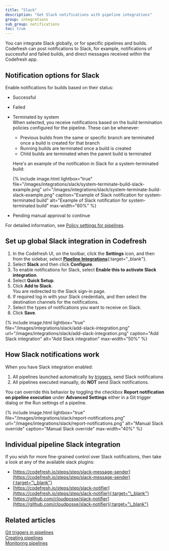 ```yaml
---
title: "Slack"
description: "Get Slack notifications with pipeline integrations"
group: integrations
sub_group: notifications
toc: true
---
```


You can integrate Slack globally, or for specific pipelines and builds. Codefresh can post notifications to Slack, for example, notifications of successful and failed builds, and direct messages received within the Codefresh app.


## Notification options for Slack 

Enable notifications for builds based on their status:  
* Successful
* Failed
* Terminated by system  
  When selected, you receive notifications based on the build termination policies configured for the pipeline. These can be whenever:  
    * Previous builds from the same or specific branch are terminated once a build is created for that branch
    * Running builds are terminated once a build is created
    * Child builds are terminated when the parent build is terminated

    Here's an example of the notification in Slack for a system-terminated build:
    
    {% include image.html 
    lightbox="true" 
    file="/images/integrations/slack/system-terminate-build-slack-example.png" 
    url="/images/integrations/slack/system-terminate-build-slack-example.png" 
    caption="Example of Slack notification for system-terminated build"
    alt="Example of Slack notification for system-terminated build" 
    max-width="60%" 
%}

    
* Pending manual approval to continue

For detailed information, see [Policy settings for pipelines]({{site.baseurl}}/docs/pipelines/pipelines/#policies).




## Set up global Slack integration in Codefresh
<!--- what about webhooks?  -->
1. In the Codefresh UI, on the toolbar, click the **Settings** icon, and then from the sidebar, select [**Pipeline Integrations**](https://g.codefresh.io/account-admin/account-conf/integration){:target="\_blank"}. 
1. Select **Slack** and then click **Configure**.
1. To enable notifications for Slack, select **Enable this to activate Slack integration**.
1. Select **Quick Setup**.
1. Click **Add to Slack**.<br> You are redirected to the Slack sign-in page.
1. If required log in with your Slack credentials, and then select the destination channels for the notifications.
1. Select the types of notifications you want to receive on Slack.
1. Click **Save**.

{% include image.html 
lightbox="true" 
file="/images/integrations/slack/add-slack-integration.png" 
url="/images/integrations/slack/add-slack-integration.png" 
caption="Add Slack integration"
alt="Add Slack integration" 
max-width="50%" 
%}



## How Slack notifications work

When you have Slack integration enabled:

1. All pipelines launched automatically by [triggers]({{site.baseurl}}/docs/pipelines/triggers/), send Slack notifications
1. All pipelines executed manually, do **NOT** send Slack notifications.

You can override this behavior by toggling the checkbox **Report notification on pipeline execution** under **Advanced Settings**
either in a Git trigger dialog or the Run settings of a pipeline.

{% include image.html 
lightbox="true" 
file="/images/integrations/slack/report-notifications.png" 
url="/images/integrations/slack/report-notifications.png" 
alt="Manual Slack override" 
caption="Manual Slack override" 
max-width="40%" 
%}

## Individual pipeline Slack integration

If you wish for more fine-grained control over Slack notifications, then take a look at any of the available slack plugins:

* [https://codefresh.io/steps/step/slack-message-sender](https://codefresh.io/steps/step/slack-message-sender){:target="\_blank"}
* [https://codefresh.io/steps/step/slack-notifier](https://codefresh.io/steps/step/slack-notifier){:target="\_blank"}
* [https://github.com/cloudposse/slack-notifier](https://github.com/cloudposse/slack-notifier){:target="\_blank"}


## Related articles
[Git triggers in pipelines]({{site.baseurl}}/docs/pipelines/triggers/git-triggers/)  
[Creating pipelines]({{site.baseurl}}/docs/pipelines/pipelines/)  
[Monitoring pipelines]({{site.baseurl}}/docs/pipelines/monitoring-pipelines/)  
